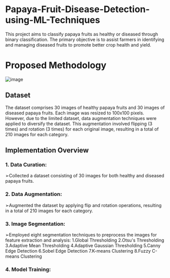 # Papaya-Fruit-Disease-Detection-using-ML-Techniques
This project aims to classify papaya fruits as healthy or diseased through binary classification. The primary objective is to assist farmers in identifying and managing diseased fruits to promote better crop health and yield.

# Proposed Methodology
![image](https://github.com/Jhajibhaskar/Papaya-Fruit-Disease-Detection-using-ML-Techniques/assets/84240276/4fb9297a-99f2-4f2a-a93b-71b5b6832318)

## Dataset
The dataset comprises 30 images of healthy papaya fruits and 30 images of diseased papaya fruits. Each image was resized to 100x100 pixels. However, due to the limited dataset, data augmentation techniques were applied to diversify the dataset. This augmentation involved flipping (3 times) and rotation (3 times) for each original image, resulting in a total of 210 images for each category.

## Implementation Overview
### 1. Data Curation:
➢Collected a dataset consisting of 30 images for both healthy and diseased papaya fruits.
### 2. Data Augmentation:
➢Augmented the dataset by applying flip and rotation operations, resulting in a total of 210 images for each category.
### 3. Image Segmentation:
➢Employed eight segmentation techniques to preprocess the images for feature extraction and analysis:
1.Global Thresholding
2.Otsu's Thresholding
3.Adaptive Mean Thresholding
4.Adaptive Gaussian Thresholding
5.Canny Edge Detection
6.Sobel Edge Detection
7.K-means Clustering
8.Fuzzy C-means Clustering
### 4. Model Training:





